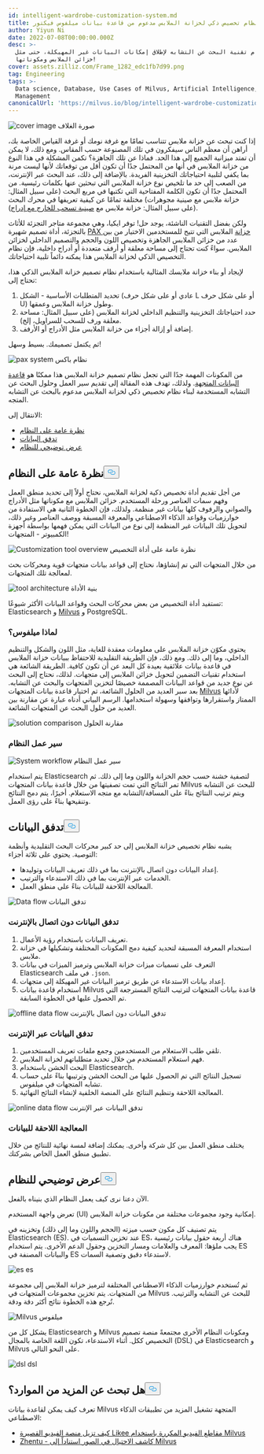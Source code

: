 ```yaml
---
id: intelligent-wardrobe-customization-system.md
title: بناء نظام تخصيص ذكي لخزانة الملابس مدعوم من قاعدة بيانات ميلفوس فيكتور
author: Yiyun Ni
date: 2022-07-08T00:00:00.000Z
desc: >-
  استخدام تقنية البحث عن التشابه لإطلاق إمكانات البيانات غير المهيكلة، حتى مثل
  خزائن الملابس ومكوناتها!
cover: assets.zilliz.com/Frame_1282_edc1fb7d99.png
tag: Engineering
tags: >-
  Data science, Database, Use Cases of Milvus, Artificial Intelligence, Vector
  Management
canonicalUrl: 'https://milvus.io/blog/intelligent-wardrobe-customization-system.md'
---
```

<p>
  
   <span class="img-wrapper"> <img translate="no" src="https://assets.zilliz.com/Frame_1282_edc1fb7d99.png" alt="cover image" class="doc-image" id="cover-image" />
   </span> <span class="img-wrapper"> <span>صورة الغلاف</span> </span></p>
<p>إذا كنت تبحث عن خزانة ملابس تتناسب تمامًا مع غرفة نومك أو غرفة القياس الخاصة بك، أراهن أن معظم الناس سيفكرون في تلك المصنوعة حسب المقاس. ومع ذلك، لا يمكن أن تمتد ميزانية الجميع إلى هذا الحد. فماذا عن تلك الجاهزة؟ تكمن المشكلة في هذا النوع من خزانة الملابس في أنها من المحتمل جدًا أن تكون أقل من توقعاتك لأنها ليست مرنة بما يكفي لتلبية احتياجاتك التخزينية الفريدة. بالإضافة إلى ذلك، عند البحث عبر الإنترنت، من الصعب إلى حد ما تلخيص نوع خزانة الملابس التي تبحثين عنها بكلمات رئيسية. من المحتمل جدًا أن تكون الكلمة المفتاحية التي تكتبها في مربع البحث (على سبيل المثال: خزانة ملابس مع صينية مجوهرات) مختلفة تمامًا عن كيفية تعريفها في محرك البحث (على سبيل المثال: خزانة ملابس مع <a href="https://www.ikea.com/us/en/p/komplement-pull-out-tray-with-insert-black-brown-s79249366/">صينية تسحب للخارج مع إدراج</a>).</p>
<p>ولكن بفضل التقنيات الناشئة، يوجد حل! توفر ايكيا، وهي مجموعة متاجر التجزئة للأثاث بالتجزئة، أداة تصميم شهيرة <a href="https://www.ikea.com/us/en/rooms/bedroom/how-to/how-to-design-your-perfect-pax-wardrobe-pub8b76dda0">PAX خزانة</a> الملابس التي تتيح للمستخدمين الاختيار من بين عدد من خزائن الملابس الجاهزة وتخصيص اللون والحجم والتصميم الداخلي لخزائن الملابس. سواءً كنت تحتاج إلى مساحة معلقة أو أرفف متعددة أو أدراج داخلية، فإن نظام التخصيص الذكي لخزانة الملابس هذا يمكنه دائماً تلبية احتياجاتك.</p>
<p>لإيجاد أو بناء خزانة ملابسك المثالية باستخدام نظام تصميم خزانة الملابس الذكي هذا، تحتاج إلى:</p>
<ol>
<li>تحديد المتطلبات الأساسية - الشكل (عادي أو على شكل حرف L أو على شكل حرف U) وطول خزانة الملابس وعمقها.</li>
<li>حدد احتياجاتك التخزينية والتنظيم الداخلي لخزانة الملابس (على سبيل المثال: مساحة معلقة ورف للسحب للسراويل، إلخ).</li>
<li>إضافة أو إزالة أجزاء من خزانة الملابس مثل الأدراج أو الأرفف.</li>
</ol>
<p>ثم يكتمل تصميمك. بسيط وسهل!</p>
<p>
  
   <span class="img-wrapper"> <img translate="no" src="https://assets.zilliz.com/Pax_system_ff4c3fa182.png" alt="pax system" class="doc-image" id="pax-system" />
   </span> <span class="img-wrapper"> <span>نظام باكس</span> </span></p>
<p>من المكونات المهمة جدًا التي تجعل نظام تصميم خزانة الملابس هذا ممكنًا هو <a href="https://zilliz.com/learn/what-is-vector-database">قاعدة البيانات المتجهة</a>. ولذلك، تهدف هذه المقالة إلى تقديم سير العمل وحلول البحث عن التشابه المستخدمة لبناء نظام تخصيص ذكي لخزانة الملابس مدعوم بالبحث عن التشابه المتجه.</p>
<p>الانتقال إلى:</p>
<ul>
<li><a href="#System-overview">نظرة عامة على النظام</a></li>
<li><a href="#Data-flow">تدفق البيانات</a></li>
<li><a href="#System-demo">عرض توضيحي للنظام</a></li>
</ul>
<h2 id="System-Overview" class="common-anchor-header">نظرة عامة على النظام<button data-href="#System-Overview" class="anchor-icon" translate="no">
      <svg translate="no"
        aria-hidden="true"
        focusable="false"
        height="20"
        version="1.1"
        viewBox="0 0 16 16"
        width="16"
      >
        <path
          fill="#0092E4"
          fill-rule="evenodd"
          d="M4 9h1v1H4c-1.5 0-3-1.69-3-3.5S2.55 3 4 3h4c1.45 0 3 1.69 3 3.5 0 1.41-.91 2.72-2 3.25V8.59c.58-.45 1-1.27 1-2.09C10 5.22 8.98 4 8 4H4c-.98 0-2 1.22-2 2.5S3 9 4 9zm9-3h-1v1h1c1 0 2 1.22 2 2.5S13.98 12 13 12H9c-.98 0-2-1.22-2-2.5 0-.83.42-1.64 1-2.09V6.25c-1.09.53-2 1.84-2 3.25C6 11.31 7.55 13 9 13h4c1.45 0 3-1.69 3-3.5S14.5 6 13 6z"
        ></path>
      </svg>
    </button></h2><p>من أجل تقديم أداة تخصيص ذكية لخزانة الملابس، نحتاج أولاً إلى تحديد منطق العمل وفهم سمات العناصر ورحلة المستخدم. خزائن الملابس مع مكوناتها مثل الأدراج والصواني والرفوف كلها بيانات غير منظمة. ولذلك، فإن الخطوة الثانية هي الاستفادة من خوارزميات وقواعد الذكاء الاصطناعي والمعرفة المسبقة ووصف العناصر وغير ذلك، لتحويل تلك البيانات غير المنظمة إلى نوع من البيانات التي يمكن فهمها بواسطة أجهزة الكمبيوتر - المتجهات!</p>
<p>
  
   <span class="img-wrapper"> <img translate="no" src="https://assets.zilliz.com/Customization_tool_overview_86d62e1730.png" alt="Customization tool overview" class="doc-image" id="customization-tool-overview" />
   </span> <span class="img-wrapper"> <span>نظرة عامة على أداة التخصيص</span> </span></p>
<p>من خلال المتجهات التي تم إنشاؤها، نحتاج إلى قواعد بيانات متجهات قوية ومحركات بحث لمعالجة تلك المتجهات.</p>
<p>
  
   <span class="img-wrapper"> <img translate="no" src="https://assets.zilliz.com/tool_architecutre_33fb646954.png" alt="tool architecture" class="doc-image" id="tool-architecture" />
   </span> <span class="img-wrapper"> <span>بنية الأداة</span> </span></p>
<p>تستفيد أداة التخصيص من بعض محركات البحث وقواعد البيانات الأكثر شيوعًا: Elasticsearch و <a href="https://milvus.io/">Milvus</a> و PostgreSQL.</p>
<h3 id="Why-Milvus" class="common-anchor-header">لماذا ميلفوس؟</h3><p>يحتوي مكوّن خزانة الملابس على معلومات معقدة للغاية، مثل اللون والشكل والتنظيم الداخلي، وما إلى ذلك. ومع ذلك، فإن الطريقة التقليدية للاحتفاظ ببيانات خزانة الملابس في قاعدة بيانات علائقية بعيدة كل البعد عن أن تكون كافية. الطريقة الشائعة هي استخدام تقنيات التضمين لتحويل خزائن الملابس إلى متجهات. لذلك، نحتاج إلى البحث عن نوع جديد من قواعد البيانات المصممة خصيصًا لتخزين المتجهات والبحث عن التشابه. بعد سبر العديد من الحلول الشائعة، تم اختيار قاعدة بيانات المتجهات <a href="https://github.com/milvus-io/milvus">Milvus</a> لأدائها الممتاز واستقرارها وتوافقها وسهولة استخدامها. الرسم البياني أدناه عبارة عن مقارنة بين العديد من حلول البحث عن المتجهات الشائعة.</p>
<p>
  
   <span class="img-wrapper"> <img translate="no" src="https://assets.zilliz.com/Solution_comparison_d96b8f1dd5.png" alt="solution comparison" class="doc-image" id="solution-comparison" />
   </span> <span class="img-wrapper"> <span>مقارنة الحلول</span> </span></p>
<h3 id="System-workflow" class="common-anchor-header">سير عمل النظام</h3><p>
  
   <span class="img-wrapper"> <img translate="no" src="https://assets.zilliz.com/System_workflow_250c275ec1.png" alt="System workflow" class="doc-image" id="system-workflow" />
   </span> <span class="img-wrapper"> <span>سير عمل النظام</span> </span></p>
<p>يتم استخدام Elasticsearch لتصفية خشنة حسب حجم الخزانة واللون وما إلى ذلك. ثم تمر النتائج التي تمت تصفيتها من خلال قاعدة بيانات المتجهات Milvus للبحث عن التشابه ويتم ترتيب النتائج بناءً على المسافة/التشابه مع متجه الاستعلام. أخيرًا، يتم دمج النتائج وتنقيحها بناءً على رؤى العمل.</p>
<h2 id="Data-flow" class="common-anchor-header">تدفق البيانات<button data-href="#Data-flow" class="anchor-icon" translate="no">
      <svg translate="no"
        aria-hidden="true"
        focusable="false"
        height="20"
        version="1.1"
        viewBox="0 0 16 16"
        width="16"
      >
        <path
          fill="#0092E4"
          fill-rule="evenodd"
          d="M4 9h1v1H4c-1.5 0-3-1.69-3-3.5S2.55 3 4 3h4c1.45 0 3 1.69 3 3.5 0 1.41-.91 2.72-2 3.25V8.59c.58-.45 1-1.27 1-2.09C10 5.22 8.98 4 8 4H4c-.98 0-2 1.22-2 2.5S3 9 4 9zm9-3h-1v1h1c1 0 2 1.22 2 2.5S13.98 12 13 12H9c-.98 0-2-1.22-2-2.5 0-.83.42-1.64 1-2.09V6.25c-1.09.53-2 1.84-2 3.25C6 11.31 7.55 13 9 13h4c1.45 0 3-1.69 3-3.5S14.5 6 13 6z"
        ></path>
      </svg>
    </button></h2><p>يشبه نظام تخصيص خزانة الملابس إلى حد كبير محركات البحث التقليدية وأنظمة التوصية. يحتوي على ثلاثة أجزاء:</p>
<ul>
<li>إعداد البيانات دون اتصال بالإنترنت بما في ذلك تعريف البيانات وتوليدها.</li>
<li>الخدمات عبر الإنترنت بما في ذلك الاستدعاء والترتيب.</li>
<li>المعالجة اللاحقة للبيانات بناءً على منطق العمل.</li>
</ul>
<p>
  
   <span class="img-wrapper"> <img translate="no" src="https://assets.zilliz.com/data_flow_d0d9fa0fca.png" alt="Data flow" class="doc-image" id="data-flow" />
   </span> <span class="img-wrapper"> <span>تدفق البيانات</span> </span></p>
<h3 id="Offline-data-flow" class="common-anchor-header">تدفق البيانات دون اتصال بالإنترنت</h3><ol>
<li>تعريف البيانات باستخدام رؤية الأعمال.</li>
<li>استخدام المعرفة المسبقة لتحديد كيفية دمج المكونات المختلفة وتشكيلها في خزانة ملابس.</li>
<li>التعرف على تسميات ميزات خزانة الملابس وترميز الميزات في بيانات Elasticsearch في ملف <code translate="no">.json</code>.</li>
<li>إعداد بيانات الاستدعاء عن طريق ترميز البيانات غير المهيكلة إلى متجهات.</li>
<li>استخدام قاعدة بيانات Milvus قاعدة بيانات المتجهات لترتيب النتائج المسترجعة التي تم الحصول عليها في الخطوة السابقة.</li>
</ol>
<p>
  
   <span class="img-wrapper"> <img translate="no" src="https://assets.zilliz.com/offline_data_flow_f91ac9cf4c.png" alt="offline data flow" class="doc-image" id="offline-data-flow" />
   </span> <span class="img-wrapper"> <span>تدفق البيانات دون اتصال بالإنترنت</span> </span></p>
<h3 id="Online-data-flow" class="common-anchor-header">تدفق البيانات عبر الإنترنت</h3><ol>
<li>تلقي طلب الاستعلام من المستخدمين وجمع ملفات تعريف المستخدمين.</li>
<li>فهم استعلام المستخدم من خلال تحديد متطلباتهم لخزانة الملابس.</li>
<li>البحث الخشن باستخدام Elasticsearch.</li>
<li>تسجيل النتائج التي تم الحصول عليها من البحث الخشن وترتيبها بناءً على حساب تشابه المتجهات في ميلفوس.</li>
<li>المعالجة اللاحقة وتنظيم النتائج على المنصة الخلفية لإنشاء النتائج النهائية.</li>
</ol>
<p>
  
   <span class="img-wrapper"> <img translate="no" src="https://assets.zilliz.com/online_data_flow_1f2af25cc3.png" alt="online data flow" class="doc-image" id="online-data-flow" />
   </span> <span class="img-wrapper"> <span>تدفق البيانات عبر الإنترنت</span> </span></p>
<h3 id="Data-post-processing" class="common-anchor-header">المعالجة اللاحقة للبيانات</h3><p>يختلف منطق العمل بين كل شركة وأخرى. يمكنك إضافة لمسة نهائية للنتائج من خلال تطبيق منطق العمل الخاص بشركتك.</p>
<h2 id="System-demo" class="common-anchor-header">عرض توضيحي للنظام<button data-href="#System-demo" class="anchor-icon" translate="no">
      <svg translate="no"
        aria-hidden="true"
        focusable="false"
        height="20"
        version="1.1"
        viewBox="0 0 16 16"
        width="16"
      >
        <path
          fill="#0092E4"
          fill-rule="evenodd"
          d="M4 9h1v1H4c-1.5 0-3-1.69-3-3.5S2.55 3 4 3h4c1.45 0 3 1.69 3 3.5 0 1.41-.91 2.72-2 3.25V8.59c.58-.45 1-1.27 1-2.09C10 5.22 8.98 4 8 4H4c-.98 0-2 1.22-2 2.5S3 9 4 9zm9-3h-1v1h1c1 0 2 1.22 2 2.5S13.98 12 13 12H9c-.98 0-2-1.22-2-2.5 0-.83.42-1.64 1-2.09V6.25c-1.09.53-2 1.84-2 3.25C6 11.31 7.55 13 9 13h4c1.45 0 3-1.69 3-3.5S14.5 6 13 6z"
        ></path>
      </svg>
    </button></h2><p>الآن دعنا نرى كيف يعمل النظام الذي بنيناه بالفعل.</p>
<p>تعرض واجهة المستخدم (UI) إمكانية وجود مجموعات مختلفة من مكونات خزانة الملابس.</p>
<p>يتم تصنيف كل مكون حسب ميزته (الحجم واللون وما إلى ذلك) وتخزينه في Elasticsearch (ES). عند تخزين التسميات في ES، هناك أربعة حقول بيانات رئيسية يجب ملؤها: المعرف والعلامات ومسار التخزين وحقول الدعم الأخرى. يتم استخدام ES والبيانات المصنفة في ES لاستدعاء دقيق وتصفية السمات.</p>
<p>
  
   <span class="img-wrapper"> <img translate="no" src="https://assets.zilliz.com/es_d5b0639610.png" alt="es" class="doc-image" id="es" />
   </span> <span class="img-wrapper"> <span>es</span> </span></p>
<p>ثم تُستخدم خوارزميات الذكاء الاصطناعي المختلفة لترميز خزانة الملابس إلى مجموعة من المتجهات. يتم تخزين مجموعات المتجهات في Milvus للبحث عن التشابه والترتيب. تُرجع هذه الخطوة نتائج أكثر دقة ودقة.</p>
<p>
  
   <span class="img-wrapper"> <img translate="no" src="https://assets.zilliz.com/Milvus_38dd93a439.jpeg" alt="Milvus" class="doc-image" id="milvus" />
   </span> <span class="img-wrapper"> <span>ميلفوس</span> </span></p>
<p>يشكل كل من Elasticsearch و Milvus ومكونات النظام الأخرى مجتمعةً منصة تصميم التخصيص ككل. أثناء الاستدعاء، تكون اللغة الخاصة بالمجال (DSL) في Elasticsearch و Milvus على النحو التالي.</p>
<p>
  
   <span class="img-wrapper"> <img translate="no" src="https://assets.zilliz.com/dsl_df60097d23.png" alt="dsl" class="doc-image" id="dsl" />
   </span> <span class="img-wrapper"> <span>dsl</span> </span></p>
<h2 id="Looking-for-more-resources" class="common-anchor-header">هل تبحث عن المزيد من الموارد؟<button data-href="#Looking-for-more-resources" class="anchor-icon" translate="no">
      <svg translate="no"
        aria-hidden="true"
        focusable="false"
        height="20"
        version="1.1"
        viewBox="0 0 16 16"
        width="16"
      >
        <path
          fill="#0092E4"
          fill-rule="evenodd"
          d="M4 9h1v1H4c-1.5 0-3-1.69-3-3.5S2.55 3 4 3h4c1.45 0 3 1.69 3 3.5 0 1.41-.91 2.72-2 3.25V8.59c.58-.45 1-1.27 1-2.09C10 5.22 8.98 4 8 4H4c-.98 0-2 1.22-2 2.5S3 9 4 9zm9-3h-1v1h1c1 0 2 1.22 2 2.5S13.98 12 13 12H9c-.98 0-2-1.22-2-2.5 0-.83.42-1.64 1-2.09V6.25c-1.09.53-2 1.84-2 3.25C6 11.31 7.55 13 9 13h4c1.45 0 3-1.69 3-3.5S14.5 6 13 6z"
        ></path>
      </svg>
    </button></h2><p>تعرف كيف يمكن لقاعدة بيانات Milvus المتجهة تشغيل المزيد من تطبيقات الذكاء الاصطناعي:</p>
<ul>
<li><a href="https://milvus.io/blog/2022-06-23-How-Short-video-Platform-Likee-Removes-Duplicate-Videos-with-Milvus.md">كيف تزيل منصة الفيديو القصيرة Likee مقاطع الفيديو المكررة باستخدام Milvus</a></li>
<li><a href="https://milvus.io/blog/2022-06-20-Zhentu-the-Photo-Fraud-Detector-Based-on-Milvus.md">Zhentu - كاشف الاحتيال في الصور استناداً إلى Milvus</a></li>
</ul>
